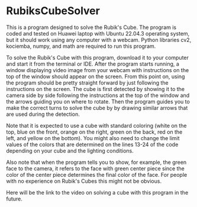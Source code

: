 # RubiksCubeSolver

This is a program designed to solve the Rubik's Cube. The program is coded and tested on Huawei laptop with Ubuntu 22.04.3 operating system, but it should work using any computer with a webcam. Python libraries cv2, kociemba, numpy, and math are required to run this program.

To solve the Rubik's Cube with this program, download it to your computer and start it from the terminal or IDE. After the program starts running, a window displaying video image from your webcam with instructions on the top of the window should appear on the screen. From this point on, using the program should be pretty straight forward by just following the instructions on the screen. The cube is first detected by showing it to the camera side by side following the instructions at the top of the window and the arrows guiding you on where to rotate. Then the program guides you to make the correct turns to solve the cube by by drawing similar arrows that are used during the detection.

Note that it is expected to use a cube with standard coloring (white on the top, blue on the front, orange on the right, green on the back, red on the left, and yellow on the bottom). You might also need to change the limit values of the colors that are determined on the lines 13-24 of the code depending on your cube and the lighting conditions.

Also note that when the program tells you to show, for example, the green face to the camera, it refers to the face with green center piece since the color of the center piece determines the final color of the face. For people with no experience on Rubik's Cubes this might not be obvious.

Here will be the link to the video on solving a cube with this program in the future.
